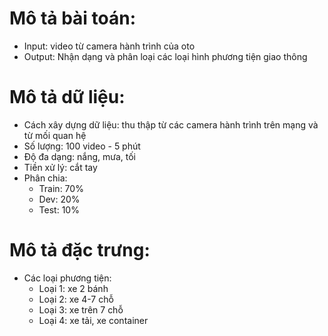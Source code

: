 # Mô tả bài toán:
* Input: video từ camera hành trình của oto
* Output: Nhận dạng và phân loại các loại hình phương tiện giao thông
# Mô tả dữ liệu:
* Cách xây dựng dữ liệu: thu thập từ các camera hành trình trên mạng và từ mối quan hệ
* Số lượng: 100 video - 5 phút
* Độ đa dạng: nắng, mưa, tối
* Tiền xử lý: cắt tay
* Phân chia: 
	- Train: 70%
	- Dev: 20%
	- Test: 10%
# Mô tả đặc trưng:
* Các loại phương tiện:
	- Loại 1: xe 2 bánh
	- Loại 2: xe 4-7 chỗ
	- Loại 3: xe trên 7 chỗ
	- Loại 4: xe tải, xe container
